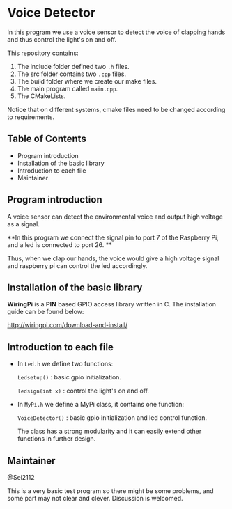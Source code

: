 # Voice Detector

In this program we use a voice sensor to detect the voice of clapping hands and thus control the light's on and off.

 This repository contains:

1. The include folder defined two `.h` files.
2. The src folder contains two `.cpp` files.
3. The build folder where we create our make files.
4.  The main program called `main.cpp`.
5. The CMakeLists.

Notice that on different systems, cmake files need to be changed according to requirements.

## Table of Contents

* Program introduction
* Installation of the basic library
* Introduction to each file
* Maintainer

## Program introduction

A voice sensor can detect the environmental voice and output high voltage as a signal. 

**In this program we connect the signal pin to port 7 of the Raspberry Pi, and a led is connected to port 26. **

Thus, when we clap our hands, the voice would give a high voltage signal and raspberry pi can control the led accordingly.  

## Installation of the basic library

**WiringPi** is a **PIN** based GPIO access library written in C. The installation guide can be found below:

http://wiringpi.com/download-and-install/

## Introduction to each file

* In `Led.h`  we define two functions:

  `Ledsetup()` : basic gpio initialization.

  `ledsign(int x)` : control the light's on and off.

* In `MyPi.h` we define a MyPi class, it contains one function:

  `VoiceDetector()` : basic gpio initialization and led control function.

  The class has a strong modularity and it can easily extend other functions in further design. 

## Maintainer

@Sei2112

This is a very basic test program so there might be some problems, and some part may not clear and clever. Discussion is welcomed. 

